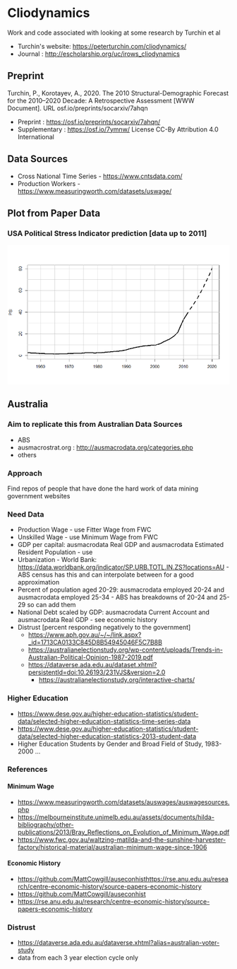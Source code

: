 # Cliodynamics
Work and code associated with looking at some research by Turchin et al
- Turchin's website: https://peterturchin.com/cliodynamics/
- Journal : http://escholarship.org/uc/irows_cliodynamics


## Preprint
Turchin, P., Korotayev, A., 2020. The 2010 Structural-Demographic Forecast for the 2010–2020 Decade: A Retrospective Assessment [WWW Document]. URL osf.io/preprints/socarxiv/7ahqn

- Preprint : https://osf.io/preprints/socarxiv/7ahqn/
- Supplementary : https://osf.io/7ymnw/
License
CC-By Attribution 4.0 International


## Data Sources
- Cross National Time Series - https://www.cntsdata.com/
- Production Workers - https://www.measuringworth.com/datasets/uswage/


## Plot from Paper Data
### USA Political Stress Indicator prediction [data up to 2011]
![Political Stress Indicator](https://github.com/RichardScottOZ/Cliodynamics/blob/main/Turchin_Korotayev_R/Political_Stress_indicator.png)


## Australia
### Aim to replicate this from Australian Data Sources
- ABS
- ausmacrostrat.org : http://ausmacrodata.org/categories.php
- others

### Approach
Find repos of people that have done the hard work of data mining government websites

### Need Data
- Production Wage - use Fitter Wage from FWC
- Unskilled Wage - use Minimum Wage from FWC
- GDP per capital: ausmacrodata Real GDP and ausmacrodata Estimated Resident Population - use 
- Urbanization - World Bank: https://data.worldbank.org/indicator/SP.URB.TOTL.IN.ZS?locations=AU - ABS census has this and can interpolate between for a good approximation
- Percent of population aged 20-29: ausmacrodata employed 20-24 and ausmacrodata employed 25-34 - ABS has breakdowns of 20-24 and 25-29 so can add them
- National Debt scaled by GDP: ausmacrodata Current Account and ausmacrodata Real GDP - see economic history
- Distrust [percent responding negatively to the government]
	- https://www.aph.gov.au/~/~/link.aspx?_id=1713CA0133C845D8B54945046F5C7B8B
	- https://australianelectionstudy.org/wp-content/uploads/Trends-in-Australian-Political-Opinion-1987-2019.pdf
	- https://dataverse.ada.edu.au/dataset.xhtml?persistentId=doi:10.26193/231VJS&version=2.0
		- https://australianelectionstudy.org/interactive-charts/
	
### Higher Education
- https://www.dese.gov.au/higher-education-statistics/student-data/selected-higher-education-statistics-time-series-data
- https://www.dese.gov.au/higher-education-statistics/student-data/selected-higher-education-statistics-2013-student-data
- Higher Education Students by Gender and Broad Field of Study, 1983-2000 ...

### References
#### Minimum Wage
- https://www.measuringworth.com/datasets/auswages/auswagesources.php
- https://melbourneinstitute.unimelb.edu.au/assets/documents/hilda-bibliography/other-publications/2013/Bray_Reflections_on_Evolution_of_Minimum_Wage.pdf
- https://www.fwc.gov.au/waltzing-matilda-and-the-sunshine-harvester-factory/historical-material/australian-minimum-wage-since-1906

#### Economic History
- https://github.com/MattCowgill/auseconhisthttps://rse.anu.edu.au/research/centre-economic-history/source-papers-economic-history
- https://github.com/MattCowgill/auseconhist
- https://rse.anu.edu.au/research/centre-economic-history/source-papers-economic-history

### Distrust
- https://dataverse.ada.edu.au/dataverse.xhtml?alias=australian-voter-study
- data from each 3 year election cycle only
